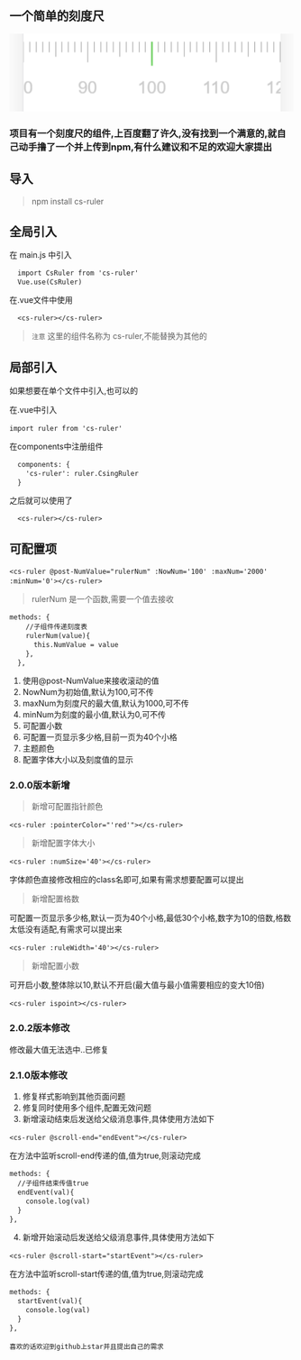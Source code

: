## 一个简单的刻度尺

![刻度尺图片](https://raw.githubusercontent.com/328921371/MyImage/master/ruler.png)

### 项目有一个刻度尺的组件,上百度翻了许久,没有找到一个满意的,就自己动手撸了一个并上传到npm,有什么建议和不足的欢迎大家提出

## 导入

> npm install cs-ruler

## 全局引入

在 main.js 中引入

```
  import CsRuler from 'cs-ruler'
  Vue.use(CsRuler)
```

在.vue文件中使用

```
  <cs-ruler></cs-ruler>
```

> `注意` 这里的组件名称为 cs-ruler,不能替换为其他的

## 局部引入

如果想要在单个文件中引入,也可以的

在.vue中引入

` import ruler from 'cs-ruler' `

在components中注册组件

```
  components: {
    'cs-ruler': ruler.CsingRuler
  }
```

之后就可以使用了

```
  <cs-ruler></cs-ruler>
```

## 可配置项

`<cs-ruler @post-NumValue="rulerNum" :NowNum='100' :maxNum='2000' :minNum='0'></cs-ruler>`

> rulerNum 是一个函数,需要一个值去接收

```
methods: {
    //子组件传递刻度表
    rulerNum(value){
      this.NumValue = value
    },
  },
```

1. 使用@post-NumValue来接收滚动的值
2. NowNum为初始值,默认为100,可不传
3. maxNum为刻度尺的最大值,默认为1000,可不传
4. minNum为刻度的最小值,默认为0,可不传
5. 可配置小数
6. 可配置一页显示多少格,目前一页为40个小格
7. 主题颜色
8. 配置字体大小以及刻度值的显示

### 2.0.0版本新增

>新增可配置指针颜色

`<cs-ruler :pointerColor="'red'"></cs-ruler>`

>新增配置字体大小

`<cs-ruler :numSize='40'></cs-ruler>`

字体颜色直接修改相应的class名即可,如果有需求想要配置可以提出

>新增配置格数

可配置一页显示多少格,默认一页为40个小格,最低30个小格,数字为10的倍数,格数太低没有适配,有需求可以提出来

`<cs-ruler :ruleWidth='40'></cs-ruler>`

>新增配置小数

可开启小数,整体除以10,默认不开启(最大值与最小值需要相应的变大10倍)

`<cs-ruler ispoint></cs-ruler>`

### 2.0.2版本修改

修改最大值无法选中..已修复


### 2.1.0版本修改

1. 修复样式影响到其他页面问题
2. 修复同时使用多个组件,配置无效问题
3. 新增滚动结束后发送给父级消息事件,具体使用方法如下

`<cs-ruler @scroll-end="endEvent"></cs-ruler>`

在方法中监听scroll-end传递的值,值为true,则滚动完成

```
methods: {
  //子组件结束传值true
  endEvent(val){
    console.log(val)
  }
},
```

4. 新增开始滚动后发送给父级消息事件,具体使用方法如下

`<cs-ruler @scroll-start="startEvent"></cs-ruler>`

在方法中监听scroll-start传递的值,值为true,则滚动完成

```
methods: {
  startEvent(val){
    console.log(val)
  }
},

喜欢的话欢迎到github上star并且提出自己的需求